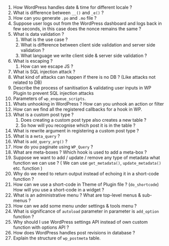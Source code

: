 1. How WordPress handles date & time for different locale ?
2. What is difference between `__()` and `_e()` ?
3. How can you generate `.po` and `.mo` file ? 
4. Suppose user logs out from the WordPress dashboard and logs back in few seconds, in this case does the nonce remains the same ?
5. What is data validation ? 
	1. What is the use case ?
	2. What is difference between client side validation and server side validation ?
	3. What language we write client side & server side validation ?
6. What is escaping ?
	1. How can we escape JS ?
7. What is SQL injection attack ?
8. What kind of attacks can happen if there is no DB ? (Like attacks not related to DB)
9. Describe the process of sanitisation & validating user inputs in WP Plugin to prevent SQL injection attacks
10. Parameters of `wp_enqueue_scripts`.
11. Whats unhooking in WordPress ? How can you unhook an action or filter
12. How can we find all the registered callbacks for a hook in WP.
13. What is a custom post type ? 
	1. Does creating a custom post type also creates a new table ?
	2. So how will you recognise which post it is in the table ?
14. What is rewrite argument in registering a custom post type ?
15. What is a `meta_query` ?
16. What is `add_query_arg()` ?
17. How do you paginate using `WP_Query` ?
18. What are meta-boxes ? Which hook is used to add a meta-box ?
19. Suppose we want to add / update / remove any type of metadata what function we can use ? ( We can use `get_metadata()`, `update_metadata()` etc. function )
20. Why do we need to return output instead of echoing it in a short-code function ?
21. How can we use a short-code in Theme of Plugin file ? (`do_shortcode`) How will you use a short-code in a widget ?
22. What is an administrative menu ? What are top-level menus & sub-menus ?
23. How can we add some menu under settings & tools menu ?
24. What is significance of `autoload` parameter in parameter is `add_option` function ?
25. Why should I use WordPress settings API instead of own custom function with options API ?
26. How does WordPress handles post revisions in database ?
27. Explain the structure of `wp_postmeta` table.